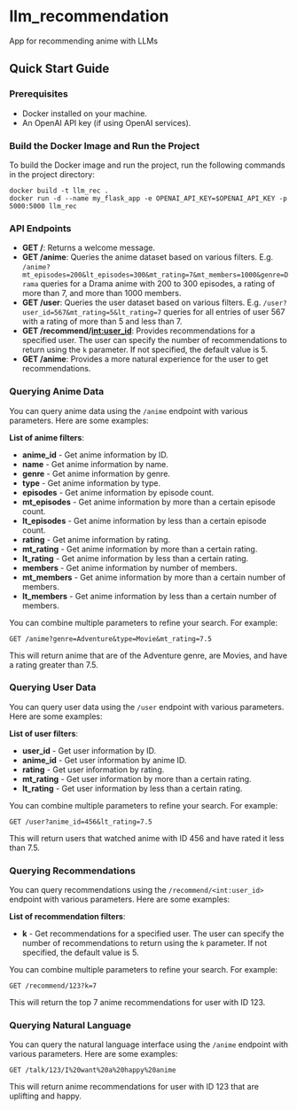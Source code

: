 # llm_recommendation
App for recommending anime with LLMs

## Quick Start Guide

### Prerequisites
- Docker installed on your machine.
- An OpenAI API key (if using OpenAI services).

### Build the Docker Image and Run the Project
To build the Docker image and run the project, run the following commands in the project directory:

```
docker build -t llm_rec .
docker run -d --name my_flask_app -e OPENAI_API_KEY=$OPENAI_API_KEY -p 5000:5000 llm_rec
```

### API Endpoints
- **GET /**: Returns a welcome message.
- **GET /anime**: Queries the anime dataset based on various filters. E.g. `/anime?mt_episodes=200&lt_episodes=300&mt_rating=7&mt_members=1000&genre=Drama` queries for a Drama anime with 200 to 300 episodes, a rating of more than 7, and more than 1000 members.
- **GET /user**: Queries the user dataset based on various filters. E.g. `/user?user_id=567&mt_rating=5&lt_rating=7` queries for all entries of user 567 with a rating of more than 5 and less than 7.
- **GET /recommend/<int:user_id>**: Provides recommendations for a specified user. The user can specify the number of recommendations to return using the `k` parameter. If not specified, the default value is 5.
- **GET /anime**: Provides a more natural experience for the user to get recommendations.

### Querying Anime Data
You can query anime data using the `/anime` endpoint with various parameters. Here are some examples:

**List of anime filters**:

- **anime_id** - Get anime information by ID.
- **name** - Get anime information by name.
- **genre** - Get anime information by genre.
- **type** - Get anime information by type.
- **episodes** - Get anime information by episode count.
- **mt_episodes** - Get anime information by more than a certain episode count.
- **lt_episodes** - Get anime information by less than a certain episode count.
- **rating** - Get anime information by rating.
- **mt_rating** - Get anime information by more than a certain rating.
- **lt_rating** - Get anime information by less than a certain rating.
- **members** - Get anime information by number of members.
- **mt_members** - Get anime information by more than a certain number of members.
- **lt_members** - Get anime information by less than a certain number of members.

You can combine multiple parameters to refine your search. For example:
```
GET /anime?genre=Adventure&type=Movie&mt_rating=7.5
```
This will return anime that are of the Adventure genre, are Movies, and have a rating greater than 7.5.

### Querying User Data
You can query user data using the `/user` endpoint with various parameters. Here are some examples:

**List of user filters**:

- **user_id** - Get user information by ID.
- **anime_id** - Get user information by anime ID.
- **rating** - Get user information by rating.
- **mt_rating** - Get user information by more than a certain rating.
- **lt_rating** - Get user information by less than a certain rating.

You can combine multiple parameters to refine your search. For example:

```
GET /user?anime_id=456&lt_rating=7.5
```

This will return users that watched anime with ID 456 and have rated it less than 7.5.

### Querying Recommendations
You can query recommendations using the `/recommend/<int:user_id>` endpoint with various parameters. Here are some examples:

**List of recommendation filters**:

- **k** - Get recommendations for a specified user. The user can specify the number of recommendations to return using the `k` parameter. If not specified, the default value is 5.

You can combine multiple parameters to refine your search. For example:

```
GET /recommend/123?k=7
```

This will return the top 7 anime recommendations for user with ID 123.

### Querying Natural Language
You can query the natural language interface using the `/anime` endpoint with various parameters. Here are some examples:

```
GET /talk/123/I%20want%20a%20happy%20anime
```

This will return anime recommendations for user with ID 123 that are uplifting and happy.